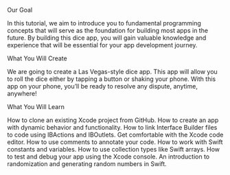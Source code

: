 Our Goal

In this tutorial, we aim to introduce you to fundamental programming concepts that will serve as the foundation for building most apps in the future. By building this dice app, you will gain valuable knowledge and experience that will be essential for your app development journey.

What You Will Create

We are going to create a Las Vegas-style dice app. This app will allow you to roll the dice either by tapping a button or shaking your phone. With this app on your phone, you’ll be ready to resolve any dispute, anytime, anywhere!

What You Will Learn

How to clone an existing Xcode project from GitHub.
How to create an app with dynamic behavior and functionality.
How to link Interface Builder files to code using IBActions and IBOutlets.
Get comfortable with the Xcode code editor.
How to use comments to annotate your code.
How to work with Swift constants and variables.
How to use collection types like Swift arrays.
How to test and debug your app using the Xcode console.
An introduction to randomization and generating random numbers in Swift.
